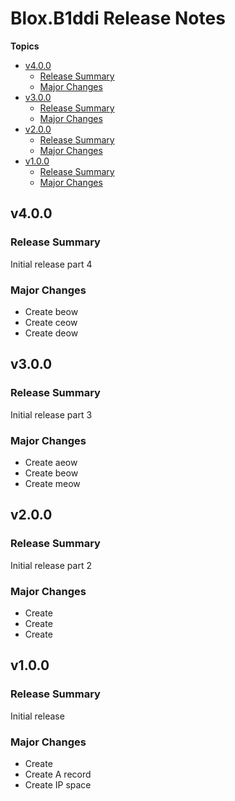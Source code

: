 # Blox\.B1ddi Release Notes

**Topics**

- <a href="#v4-0-0">v4\.0\.0</a>
    - <a href="#release-summary">Release Summary</a>
    - <a href="#major-changes">Major Changes</a>
- <a href="#v3-0-0">v3\.0\.0</a>
    - <a href="#release-summary-1">Release Summary</a>
    - <a href="#major-changes-1">Major Changes</a>
- <a href="#v2-0-0">v2\.0\.0</a>
    - <a href="#release-summary-2">Release Summary</a>
    - <a href="#major-changes-2">Major Changes</a>
- <a href="#v1-0-0">v1\.0\.0</a>
    - <a href="#release-summary-3">Release Summary</a>
    - <a href="#major-changes-3">Major Changes</a>

<a id="v4-0-0"></a>
## v4\.0\.0

<a id="release-summary"></a>
### Release Summary

Initial release part 4

<a id="major-changes"></a>
### Major Changes

* Create beow
* Create ceow
* Create deow

<a id="v3-0-0"></a>
## v3\.0\.0

<a id="release-summary-1"></a>
### Release Summary

Initial release part 3

<a id="major-changes-1"></a>
### Major Changes

* Create aeow
* Create beow
* Create meow

<a id="v2-0-0"></a>
## v2\.0\.0

<a id="release-summary-2"></a>
### Release Summary

Initial release part 2

<a id="major-changes-2"></a>
### Major Changes

* Create
* Create
* Create

<a id="v1-0-0"></a>
## v1\.0\.0

<a id="release-summary-3"></a>
### Release Summary

Initial release

<a id="major-changes-3"></a>
### Major Changes

* Create
* Create A record
* Create IP space
